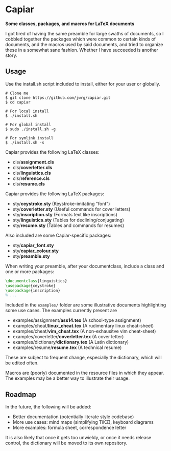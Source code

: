 # Capiar

**Some classes, packages, and macros for LaTeX documents**

I got tired of having the same preamble for large swaths of documents, so I cobbled
together the packages which were common to certain kinds of documents, and the macros
used by said documents, and tried to organize these in a somewhat sane fashion.  Whether
I have succeeded is another story.

## Usage

Use the install.sh script included to install, either for
your user or globally.

```shell
# Clone me
$ git clone https://github.com/jwrg/capiar.git
$ cd capiar

# For local install
$ ./install.sh

# For global install
$ sudo ./install.sh -g

# For symlink install
$ ./install.sh -s
```

Capiar provides the following LaTeX classes:

- cls/__assignment.cls__
- cls/__coverletter.cls__
- cls/__linguistics.cls__
- cls/__reference.cls__
- cls/__resume.cls__

Capiar provides the following LaTeX packages:

- sty/__ceystroke.sty__ (Keystroke-imitating "font")
- sty/__coverletter.sty__ (Useful commands for cover letters)
- sty/__inscription.sty__ (Formats text like inscriptions)
- sty/__linguistics.sty__ (Tables for declining/conjugating)
- sty/__resume.sty__ (Tables and commands for resumes)

Also included are some Capiar-specific packages:

- sty/__capiar\_font.sty__
- sty/__capiar\_colour.sty__
- sty/__preamble.sty__

When writing your preamble, after your documentclass, include 
a class and one or more packages:

```LaTeX
\documentclass{linguistics}
\usepackage{ceystroke}
\usepackage{inscription}
% ...
```

Included in the `examples/` folder are some illustrative documents highlighting some use
cases.  The examples currently present are
- examples/assignment/__ass14.tex__ (A school-type assignment)
- examples/cheat/__linux\_cheat.tex__ (A rudimentary linux cheat-sheet)
- examples/cheat/__vim\_cheat.tex__ (A non-exhausitve vim cheat-sheet)
- examples/coverletter/__coverletter.tex__ (A cover letter)
- examples/dictionary/__dictionary.tex__ (A Latin dictionary)
- examples/resume/__resume.tex__ (A technical resume)

These are subject to frequent change, especially the dictionary, which will be
edited often.

Macros are (poorly) documented in the resource files in which they appear.  The examples
may be a better way to illustrate their usage.

## Roadmap

In the future, the following will be added:

- Better documentation (potentially literate style codebase)
- More use cases: mind maps (simplifying TiKZ), keyboard diagrams
- More examples: formula sheet, correspondence letter

It is also likely that once it gets too unwieldy, or once it needs
release control, the dictionary will be moved to its own repository.
